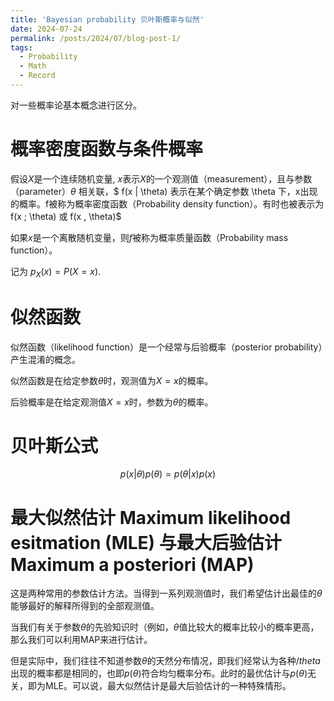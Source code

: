 ```yaml
---
title: 'Bayesian probability 贝叶斯概率与似然'
date: 2024-07-24
permalink: /posts/2024/07/blog-post-1/
tags:
  - Probability
  - Math
  - Record
---
```

对一些概率论基本概念进行区分。


概率密度函数与条件概率
===
假设$X$是一个连续随机变量, $x$表示$X$的一个观测值（measurement），且与参数（parameter）$\theta$ 相关联，$ f(x | \theta) 表示在某个确定参数 \theta 下，x出现的概率。f被称为概率密度函数（Probability density function）。有时也被表示为f(x ; \theta) 或 f(x , \theta)$

如果$x$是一个离散随机变量，则$f$被称为概率质量函数（Probability mass function）。

记为  $p_X(x)=P(X=x).$



似然函数
======
似然函数（likelihood function）是一个经常与后验概率（posterior probability）产生混淆的概念。

似然函数是在给定参数$\theta$时，观测值为$X=x$的概率。

后验概率是在给定观测值$X=x$时，参数为$\theta$的概率。


贝叶斯公式
======
$$p(x|\theta)p(\theta)=p(\theta|x)p(x) \tag{1} $$

最大似然估计 Maximum likelihood esitmation (MLE) 与最大后验估计 Maximum a posteriori (MAP) 
======
这是两种常用的参数估计方法。当得到一系列观测值时，我们希望估计出最佳的$\theta$能够最好的解释所得到的全部观测值。

当我们有关于参数$\theta$的先验知识时（例如，$\theta$值比较大的概率比较小的概率更高，那么我们可以利用MAP来进行估计。

但是实际中，我们往往不知道参数$\theta$的天然分布情况，即我们经常认为各种$/theta$出现的概率都是相同的，也即$p(\theta)$符合均匀概率分布。此时的最优估计与$p(\theta)$无关，即为MLE。可以说，最大似然估计是最大后验估计的一种特殊情形。